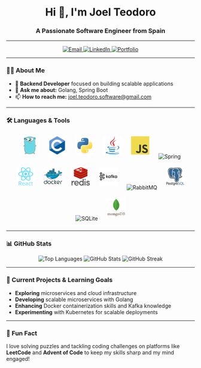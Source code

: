 <h1 align="center">Hi 👋, I'm Joel Teodoro</h1>
<h3 align="center">A Passionate Software Engineer from Spain</h3>

---

<p align="center">
  <a href="mailto:joel.teodoro.software@gmail.com">
    <img src="https://img.shields.io/badge/Email-D14836?style=for-the-badge&logo=gmail&logoColor=white" alt="Email">
  </a>
  <a href="https://www.linkedin.com/in/joel-teodoro-gomez/">
    <img src="https://img.shields.io/badge/LinkedIn-0077B5?style=for-the-badge&logo=linkedin&logoColor=white" alt="LinkedIn">
  </a>
  <a href="https://joelteogom.github.io/">
    <img src="https://img.shields.io/badge/Portfolio-FF5722?style=for-the-badge&logo=google-chrome&logoColor=white" alt="Portfolio">
  </a>
</p>

---

### 👨‍💻 About Me

- 🌱 **Backend Developer** focused on building scalable applications
- 💬 **Ask me about:** Golang, Spring Boot
- 📫 **How to reach me:** joel.teodoro.software@gmail.com

---

### 🛠️ Languages & Tools

<p align="center">
  <img src="https://raw.githubusercontent.com/devicons/devicon/master/icons/go/go-original.svg" alt="Golang" width="50" height="50" style="margin: 10px;" />
  <img src="https://raw.githubusercontent.com/devicons/devicon/master/icons/c/c-original.svg" alt="C" width="50" height="50" style="margin: 10px;" />
  <img src="https://raw.githubusercontent.com/devicons/devicon/master/icons/python/python-original.svg" alt="Python" width="50" height="50" style="margin: 10px;" />
  <img src="https://raw.githubusercontent.com/devicons/devicon/master/icons/java/java-original.svg" alt="Java" width="50" height="50" style="margin: 10px;" />
  <img src="https://raw.githubusercontent.com/devicons/devicon/master/icons/javascript/javascript-original.svg" alt="JavaScript" width="50" height="50" style="margin: 10px;" />
  <img src="https://www.vectorlogo.zone/logos/springio/springio-icon.svg" alt="Spring" width="50" height="50" style="margin: 10px;" />
  <img src="https://raw.githubusercontent.com/devicons/devicon/master/icons/react/react-original-wordmark.svg" alt="React" width="50" height="50" style="margin: 10px;" />
  <img src="https://raw.githubusercontent.com/devicons/devicon/master/icons/docker/docker-original-wordmark.svg" alt="Docker" width="50" height="50" style="margin: 10px;" />
  <img src="https://raw.githubusercontent.com/devicons/devicon/master/icons/redis/redis-original-wordmark.svg" alt="Redis" width="50" height="50" style="margin: 10px;" />
  <img src="https://raw.githubusercontent.com/devicons/devicon/master/icons/apachekafka/apachekafka-original-wordmark.svg" alt="Kafka" width="50" height="50" style="margin: 10px;" />
  <img src="https://www.vectorlogo.zone/logos/rabbitmq/rabbitmq-icon.svg" alt="RabbitMQ" width="50" height="50" style="margin: 10px;" />
  <img src="https://raw.githubusercontent.com/devicons/devicon/master/icons/postgresql/postgresql-original-wordmark.svg" alt="PostgreSQL" width="50" height="50" style="margin: 10px;" />
  <img src="https://www.vectorlogo.zone/logos/sqlite/sqlite-icon.svg" alt="SQLite" width="50" height="50" style="margin: 10px;" />
  <img src="https://raw.githubusercontent.com/devicons/devicon/master/icons/mongodb/mongodb-original-wordmark.svg" alt="MongoDB" width="50" height="50" style="margin: 10px;" />
</p>

---

### 📊 GitHub Stats

<p align="center">
  <img src="https://github-readme-stats.vercel.app/api/top-langs?username=joelteogom&show_icons=true&locale=en&layout=compact&theme=radical" alt="Top Languages" width="400"/>
  <img src="https://github-readme-stats.vercel.app/api?username=joelteogom&show_icons=true&locale=en&theme=radical" alt="GitHub Stats" width="400"/>
  <img src="https://github-readme-streak-stats.herokuapp.com/?user=joelteogom&theme=radical" alt="GitHub Streak" width="400"/>
</p>

---

### 🚀 Current Projects & Learning Goals

- **Exploring** microservices and cloud infrastructure
- **Developing** scalable microservices with Golang
- **Enhancing** Docker containerization skills and Kafka knowledge
- **Experimenting** with Kubernetes for scalable deployments

---

### 👀 Fun Fact

I love solving puzzles and tackling coding challenges on platforms like **LeetCode** and **Advent of Code** to keep my skills sharp and my mind engaged!

